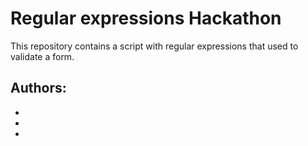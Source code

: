 # Regular expressions Hackathon

This repository contains a script with regular expressions that used to validate a form.

## Authors:
 - 
 - 
 - 